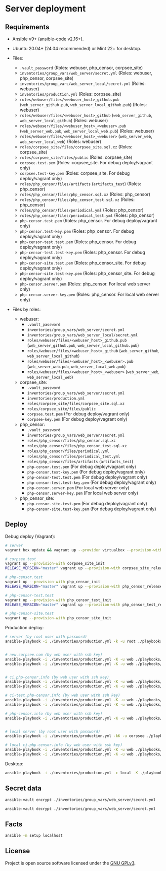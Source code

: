 Server deployment
=================

Requirements
------------

* Ansible v9+ (ansible-code v2.16+).

* Ubuntu 20.04+ (24.04 recommended) or Mint 22+ for desktop.

* Files:
    * `.vault_password` (Roles: webuser, php_censor, corpsee_site)
    * `inventories/group_vars/web_server/secret.yml` (Roles: webuser, php_censor, corpsee_site)
    * `inventories/group_vars/web_server_local/secret.yml` (Roles: webuser)
    * `inventories/production.yml` (Roles: corpsee_site)
    * `roles/webuser/files/<webuser_host>_github.pub` (`web_server_github.pub`, `web_server_local_github.pub`) (Roles: webuser)
    * `roles/webuser/files/<webuser_host>_github` (`web_server_github`, `web_server_local_github`) (Roles: webuser)
    * `roles/webuser/files/<webuser_host>_<webuser>.pub` (`web_server_web.pub`, `web_server_local_web.pub`) (Roles: webuser)
    * `roles/webuser/files/<webuser_host>_<webuser>` (`web_server_web`, `web_server_local_web`) (Roles: webuser)
    * `roles/corpsee_site/files/corpsee_site.sql.xz` (Roles: corpsee_site)
    * `roles/corpsee_site/files/public` (Roles: corpsee_site)
    * `corpsee.test.pem` (Roles: corpsee_site. For debug deploy/vagrant only)
    * `corpsee.test-key.pem` (Roles: corpsee_site. For debug deploy/vagrant only)
    * `roles/php_censor/files/artifacts` (`artifacts_test`) (Roles: php_censor)
    * `roles/php_censor/files/php_censor.sql.xz` (Roles: php_censor)
    * `roles/php_censor/files/php_censor_test.sql.xz` (Roles: php_censor)
    * `roles/php_censor/files/periodical.yml` (Roles: php_censor)
    * `roles/php_censor/files/periodical_test.yml` (Roles: php_censor)
    * `php-censor.test.pem` (Roles: php_censor. For debug deploy/vagrant only)
    * `php-censor.test-key.pem` (Roles: php_censor. For debug deploy/vagrant only)
    * `php-censor-test.test.pem` (Roles: php_censor. For debug deploy/vagrant only)
    * `php-censor-test.test-key.pem` (Roles: php_censor. For debug deploy/vagrant only)
    * `php-censor-site.test.pem` (Roles: php_censor_site. For debug deploy/vagrant only)
    * `php-censor-site.test-key.pem` (Roles: php_censor_site. For debug deploy/vagrant only)
    * `php-censor.server.pem` (Roles: php_censor. For local web server only)
    * `php-censor.server-key.pem` (Roles: php_censor. For local web server only)

* Files by roles:
    * webuser:
        * `.vault_password`
        * `inventories/group_vars/web_server/secret.yml`
        * `inventories/group_vars/web_server_local/secret.yml`
        * `roles/webuser/files/<webuser_host>_github.pub` (`web_server_github.pub`, `web_server_local_github.pub`)
        * `roles/webuser/files/<webuser_host>_github` (`web_server_github`, `web_server_local_github`)
        * `roles/webuser/files/<webuser_host>_<webuser>.pub` (`web_server_web.pub`, `web_server_local_web.pub`)
        * `roles/webuser/files/<webuser_host>_<webuser>` (`web_server_web`, `web_server_local_web`)
    * corpsee_site:
        * `.vault_password`
        * `inventories/group_vars/web_server/secret.yml`
        * `inventories/production.yml`
        * `roles/corpsee_site/files/corpsee_site.sql.xz`
        * `roles/corpsee_site/files/public`
        * `corpsee.test.pem` (For debug deploy/vagrant only)
        * `corpsee-key.pem` (For debug deploy/vagrant only)
    * php_censor:
        * `.vault_password`
        * `inventories/group_vars/web_server/secret.yml`
        * `roles/php_censor/files/php_censor.sql.xz`
        * `roles/php_censor/files/php_censor_test.sql.xz`
        * `roles/php_censor/files/periodical.yml`
        * `roles/php_censor/files/periodical_test.yml`
        * `roles/php_censor/files/artifacts` (`artifacts_test`)
        * `php-censor.test.pem` (For debug deploy/vagrant only)
        * `php-censor.test-key.pem` (For debug deploy/vagrant only)
        * `php-censor-test.test.pem` (For debug deploy/vagrant only)
        * `php-censor-test.test-key.pem` (For debug deploy/vagrant only)
        * `php-censor.server.pem` (For local web server only)
        * `php-censor.server-key.pem` (For local web server only)
    * php_censor_site:
        * `php-censor-site.test.pem` (For debug deploy/vagrant only)
        * `php-censor-site.test-key.pem` (For debug deploy/vagrant only)

Deploy
------

Debug deploy (Vagrant):

```bash
# server
vagrant box update && vagrant up --provider virtualbox --provision-with main

# corpsee.test
vagrant up --provision-with corpsee_site_init
RELEASE_VERSION="master" vagrant up --provision-with corpsee_site_release

# php-censor.test
vagrant up --provision-with php_censor_init
RELEASE_VERSION="master" vagrant up --provision-with php_censor_release

# php-censor-test.test
vagrant up --provision-with php_censor_test_init
RELEASE_VERSION="master" vagrant up --provision-with php_censor_test_release

# php-censor-site.test
vagrant up --provision-with php_censor_site_init
```

Production deploy:

```bash
# server (by root user with password)
ansible-playbook -i ./inventories/production.yml -k -u root ./playbooks/web_server/main.yml -vv


# new.corpsee.com (by web user with ssh key)
ansible-playbook -i ./inventories/production.yml -K -u web ./playbooks/web_server/corpsee_site_init.yml -vv
ansible-playbook -i ./inventories/production.yml -K -u web ./playbooks/web_server/corpsee_site_release.yml --extra-vars="corpsee_site_version=master" -vv


# ci.php-censor.info (by web user with ssh key)
ansible-playbook -i ./inventories/production.yml -K -u web ./playbooks/web_server/php_censor_init.yml -vv
ansible-playbook -i ./inventories/production.yml -K -u web ./playbooks/web_server/php_censor_release.yml --extra-vars="php_censor_version=master" -vv

# ci-test.php-censor.info (by web user with ssh key)
ansible-playbook -i ./inventories/production.yml -K -u web ./playbooks/web_server/php_censor_test_init.yml -vv
ansible-playbook -i ./inventories/production.yml -K -u web ./playbooks/web_server/php_censor_test_release.yml --extra-vars="php_censor_version=master" -vv

# php-censor.info (by web user with ssh key)
ansible-playbook -i ./inventories/production.yml -K -u web ./playbooks/web_server/php_censor_site_init.yml -vv


# local server (by root user with password)
ansible-playbook -i ./inventories/production.yml -kK -u corpsee ./playbooks/web_server_local/main.yml -vv

# local ci.php-censor.info (by web user with ssh key)
ansible-playbook -i ./inventories/production.yml -K -u web ./playbooks/web_server_local/php_censor_init.yml -vv
ansible-playbook -i ./inventories/production.yml -K -u web ./playbooks/web_server_local/php_censor_release.yml --extra-vars="php_censor_version=master" -vv
```

Desktop:

```bash
ansible-playbook -i ./inventories/production.yml -c local -K ./playbooks/desktop/main.yml -vv
```

Secret data
-----------

```bash
ansible-vault encrypt ./inventories/group_vars/web_server/secret.yml
```

```bash
ansible-vault decrypt ./inventories/group_vars/web_server/secret.yml
```

Facts
-----

```bash
ansible -m setup localhost
```

## License

Project is open source software licensed under the [GNU GPLv3](LICENSE).
